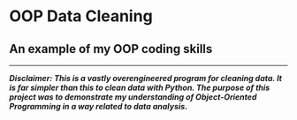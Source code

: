 # OOP Data Cleaning
## An example of my OOP coding skills
***
_**Disclaimer: This is a vastly overengineered program for cleaning data. It is far simpler than this to clean data with Python. The purpose of this project was to demonstrate my understanding of Object-Oriented Programming in a way related to data analysis.**_
